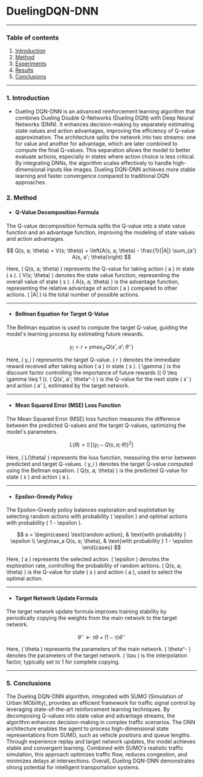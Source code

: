 # DuelingDQN-DNN

---

### Table of contents 
1. [Introduction](#1-introduction)
2. [Method](#2-method)
3. [Experiments](#3-experiments)
4. [Results](#4-results)
5. [Conclusions](#5-conclusions)

---
### 1. Introduction 

- Dueling DQN-DNN is an advanced reinforcement learning algorithm that combines Dueling Double Q-Networks (Dueling DQN) with Deep Neural Networks (DNN). It enhances decision-making by separately estimating state values and action advantages, improving the efficiency of Q-value approximation. The architecture splits the network into two streams: one for value and another for advantage, which are later combined to compute the final Q-values. This separation allows the model to better evaluate actions, especially in states where action choice is less critical. By integrating DNNs, the algorithm scales effectively to handle high-dimensional inputs like images. Dueling DQN-DNN achieves more stable learning and faster convergence compared to traditional DQN approaches.

### 2. Method 

- #### Q-Value Decomposition Formula

The Q-value decomposition formula splits the Q-value into a state value function and an advantage function, improving the modeling of state values and action advantages.

$$
Q(s, a; \theta) = V(s; \theta) + \left(A(s, a; \theta) - \frac{1}{|A|} \sum_{a'} A(s, a'; \theta)\right)
$$

Here, \( Q(s, a; \theta) \) represents the Q-value for taking action \( a \) in state \( s \). \( V(s; \theta) \) denotes the state value function, representing the overall value of state \( s \). \( A(s, a; \theta) \) is the advantage function, representing the relative advantage of action \( a \) compared to other actions. \( |A| \) is the total number of possible actions.

---

- #### Bellman Equation for Target Q-Value

The Bellman equation is used to compute the target Q-value, guiding the model's learning process by estimating future rewards.

$$
y_i = r + \gamma \max_{a'} Q(s', a'; \theta^-)
$$

Here, \( y_i \) represents the target Q-value. \( r \) denotes the immediate reward received after taking action \( a \) in state \( s \). \( \gamma \) is the discount factor controlling the importance of future rewards (\( 0 \leq \gamma \leq 1 \)). \( Q(s', a'; \theta^-) \) is the Q-value for the next state \( s' \) and action \( a' \), estimated by the target network.

---

- #### Mean Squared Error (MSE) Loss Function
The Mean Squared Error (MSE) loss function measures the difference between the predicted Q-values and the target Q-values, optimizing the model's parameters.

$$
L(\theta) = \mathbb{E} \left[ \left( y_i - Q(s, a; \theta) \right)^2 \right]
$$

Here, \( L(\theta) \) represents the loss function, measuring the error between predicted and target Q-values. \( y_i \) denotes the target Q-value computed using the Bellman equation. \( Q(s, a; \theta) \) is the predicted Q-value for state \( s \) and action \( a \).

---

- #### Epsilon-Greedy Policy
The Epsilon-Greedy policy balances exploration and exploitation by selecting random actions with probability \( \epsilon \) and optimal actions with probability \( 1 - \epsilon \).

$$
a = 
\begin{cases} 
\text{random action}, & \text{with probability } \epsilon \\
\arg\max_a Q(s, a; \theta), & \text{with probability } 1 - \epsilon
\end{cases}
$$

Here, \( a \) represents the selected action. \( \epsilon \) denotes the exploration rate, controlling the probability of random actions. \( Q(s, a; \theta) \) is the Q-value for state \( s \) and action \( a \), used to select the optimal action.

---

- #### Target Network Update Formula
The target network update formula improves training stability by periodically copying the weights from the main network to the target network.

$$
\theta^- \leftarrow \tau \theta + (1 - \tau) \theta^-
$$

Here, \( \theta \) represents the parameters of the main network. \( \theta^- \) denotes the parameters of the target network. \( \tau \) is the interpolation factor, typically set to 1 for complete copying.

---


### 5. Conclusions 
The Dueling DQN-DNN algorithm, integrated with SUMO (Simulation of Urban MObility), provides an efficient framework for traffic signal control by leveraging state-of-the-art reinforcement learning techniques. By decomposing Q-values into state value and advantage streams, the algorithm enhances decision-making in complex traffic scenarios. The DNN architecture enables the agent to process high-dimensional state representations from SUMO, such as vehicle positions and queue lengths. Through experience replay and target network updates, the model achieves stable and convergent learning. Combined with SUMO's realistic traffic simulation, this approach optimizes traffic flow, reduces congestion, and minimizes delays at intersections. Overall, Dueling DQN-DNN demonstrates strong potential for intelligent transportation systems.

